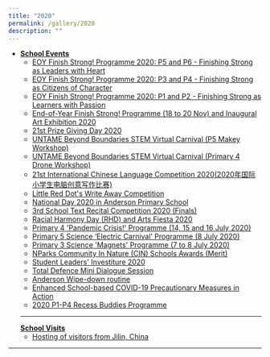 ```yaml
---
title: "2020"
permalink: /gallery/2020
description: ""
---
```

<ul>
<li><u><strong>School Events<br /></strong></u>
<ul>
<li><a href="https://www.facebook.com/permalink.php?story_fbid=3491826174187735&amp;id=248457555191296" target="_blank" rel="noopener">EOY Finish Strong! Programme 2020: P5 and P6 - Finishing Strong as Leaders with Heart</a><br /></li>
<li><a href="https://www.facebook.com/permalink.php?story_fbid=3491796170857402&amp;id=248457555191296" target="_blank" rel="noopener">EOY Finish Strong! Programme 2020: P3 and P4 - Finishing Strong as Citizens of Character</a><br /></li>
<li><a href="https://www.facebook.com/permalink.php?story_fbid=3491722790864740&amp;id=248457555191296" target="_blank" rel="noopener">EOY Finish Strong! Programme 2020: P1 and P2 - Finishing Strong as Learners with Passion</a><br /></li>
<li><a href="https://www.facebook.com/permalink.php?story_fbid=3491701350866884&amp;id=248457555191296" target="_blank" rel="noopener">End-of-Year Finish Strong! Programme (18 to 20 Nov) and Inaugural Art Exhibition 2020</a><br /></li>
<li><a href="https://www.facebook.com/permalink.php?story_fbid=3490485127655173&amp;id=248457555191296" target="_blank" rel="noopener">21st Prize Giving Day 2020</a><br /></li>
<li><a href="https://www.facebook.com/permalink.php?story_fbid=3498327916870894&amp;id=248457555191296" target="_blank" rel="noopener">UNTAME Beyond Boundaries STEM Virtual Carnival (P5 Makey Workshop)</a><br /></li>
<li><a href="https://www.facebook.com/permalink.php?story_fbid=3490295414340811&amp;id=248457555191296" target="_blank" rel="noopener">UNTAME Beyond Boundaries STEM Virtual Carnival (Primary 4 Drone Workshop)</a><br /></li>
<li><a href="https://www.facebook.com/permalink.php?story_fbid=3485612994809053&amp;id=248457555191296" target="_blank" rel="noopener">21st International Chinese Language Competition 2020(2020年国际小学生电脑创意写作比赛)</a><br /></li>
<li><a href="https://www.facebook.com/media/set/?vanity=248457555191296&amp;set=a.3356063427764011" target="_blank" rel="noopener">Little Red Dot's Write Away Competition</a><br /></li>
<li><a href="https://www.facebook.com/permalink.php?story_fbid=3188589034511452&amp;id=248457555191296" target="_blank" rel="noopener">National Day 2020 in Anderson Primary School</a><br /></li>
<li><a href="https://www.facebook.com/permalink.php?story_fbid=3138707232832966&amp;id=248457555191296" target="_blank" rel="noopener">3rd School Text Recital Competition 2020 (Finals)</a><br /></li>
<li><a href="https://www.facebook.com/media/set/?vanity=248457555191296&amp;set=a.3120385257998497" target="_blank" rel="noopener">Racial Harmony Day (RHD) and Arts Fiesta 2020</a></li>
<li><a href="https://www.facebook.com/permalink.php?story_fbid=3134011899969166&amp;id=248457555191296" target="_blank" rel="noopener">Primary 4 'Pandemic Crisis!' Programme (14, 15 and 16 July 2020)</a></li>
<li><a href="https://www.facebook.com/media/set/?vanity=248457555191296&amp;set=a.3088185421218481" target="_blank" rel="noopener">Primary 5 Science &lsquo;Electric Carnival&rsquo; Programme (8 July 2020)</a></li>
<li><a href="https://www.facebook.com/media/set/?vanity=248457555191296&amp;set=a.3088685787835111" target="_blank" rel="noopener">Primary 3 Science 'Magnets' Programme (7 to 8 July 2020)</a>&nbsp;</li>
<li><a href="https://www.facebook.com/248457555191296/media_set/?set=a.3043038469066510" target="_blank" rel="noopener">NParks Community In Nature (CIN) Schools Awards (Merit)</a>&nbsp;</li>
<li><a href="https://www.facebook.com/permalink.php?story_fbid=2716840175019676&amp;id=248457555191296&amp;__xts__[0]=68.ARAzfWN4v97fWcEvyVEphbcepHwJ7kMwaOHrixRqCOgiCyuCgXE6usJLqooKzucr-Ew5o6CbmakxAbr0dhR-XVWNSMA5Ny4BU501tp_n-nt8WI18B6HzZNqmnDcM_EuQzPf8I7qw58iYXvOfCBXVTGO-Lncb1yQ-WdptFfUKXGu9QYMWINwfedt4E5Lu5MUsQ1E8ONH0U3VFG_B-fyB3vGr8Q4pn0k1kqW4G3GXTj3K9RURoXC4D-yznD39Ah9FLbtkETC2W5O4t14vVQhBgHZhLo9fIG5e0qatr8TlXRRMh2EPElv4LTywhH0qKxUPYi0nOwv4vysUVh3Yxqmn3W5L_Ew&amp;__tn__=-R" target="_blank" rel="noopener">Student Leaders' Investiture 2020</a></li>
<li><a href="https://www.facebook.com/pg/Anderson-Primary-School-Official-248457555191296/photos/?tab=album&amp;album_id=2710692838967743&amp;__xts__%5B0%5D=68.ARCCUeLDz4qRJV1fi8HK4OwSq74mKMAJ9dn32fjw7tFOEXPimR2eDj53Et9eEf_xO3KctWb3Q65F37DEEX5VNnwEogn8v5ec34KLCfJ3oxsEYgvRG08Z6duVrJ1lBriHa4BwMDNg7jrIKWnjBdzikf4EqSLA7FZRIyDkgCT4tDpFAblBP_Pu3zYmGfqePSZfhhn4u4rJ6k8xN2Y4Jg3j-MHmaZjg5qv8Q8U0RjGYgWqiiCNT-WjUzc1uem7JI87HLZZOEhJwrCnO8_atGhtrnS7FXZTZS_1gktpl_64LJIwfk0sNq3y5YG6UlAC-YNIuaEidsDieRaufOvhtHGZRtAfZzqvgKSdZF1n9S2RKJ7G1z82nny7a2NI47e57NdnC5Q1U5pAxDJhOdJe8COw17ivFkRIpwddj0NuFv2Sn5pcIh2skF-CzqeH7rEsCN9ILVD4AT9XKOe_0aLOw3WTc&amp;__tn__=-UC-R" target="_blank" rel="noopener">Total Defence Mini Dialogue Session</a></li>
<li><a href="https://www.facebook.com/248457555191296/videos/2674868145932433/?__xts__[0]=68.ARCNlsP4pUmj2BUqK_YQd5sJiSEYu_LPhmb8JskEvxTCKRj0IRgxyLfJAIfIh3HkBH89Ky9Bu6uh4yIq6LX0dEh6a74VAA9BMIvhFkIeDpRJb3EjTtG8D5bqRJXJUNyrBj2pPh8jxR73WZxSR4APl2iWWNzlb0-hmIEvboZe8P2-FodMou-S4Zy4SQKw298hYH8YSXzODvBcmHgiWdPoFneJp4in-wzbxCKbn0ai-VXtB7tEbh0kkSvBsU8rYfUi4jKUXmuWkxMTQz7IFEOzHVGe42F1WDGmGLbTPLjspdE5PtTGHF86pxPNN8m_pP9uNmwozWj2cIve74BTtJMwxElrgiNvAapaHtQ&amp;__tn__=-R" target="_blank" rel="noopener">Anderson Wipe-down routine</a></li>
<li><a href="https://www.facebook.com/permalink.php?story_fbid=2699638503406510&amp;id=248457555191296&amp;__xts__[0]=68.ARAS4IjKEBqOcf_RgeqSTwE7SeqdXhY-Sa6Rs45E3F8Mh8loGFVNfFcpyNgjmnjp-twwiG5dj7epChggK3niFPsKGvu7r2chjze3ZEdyBFmZrMoRiYN_sYOA5uWddJ4_KxdMl2T8sCNKZOOQymqli27LtrfxG0RdyD1jVquKpdHUtk1zJFwI8TqRPWFTmtl8l8jlPgs-st1zTsUcYUUUcTd29qelNO5ZoHX2sBbI8pIN_9mopQpSC5Dl3R16n3nbFeK3kLmAbIyWC73rL6JNCAVDie3ARshi7z1MiGFSwNJjflaPUb9nfYi0Z0cT6cbopCSUuGlbxjtS6CYlrwmQ40VEDg&amp;__tn__=-R" target="_blank" rel="noopener">Enhanced School-based COVID-19 Precautionary Measures in Action</a></li>
<li><a href="https://www.facebook.com/pg/Anderson-Primary-School-Official-248457555191296/photos/?tab=album&amp;album_id=2627547753948919" target="_blank" rel="noopener">2020 P1-P4 Recess Buddies Programme</a></li>
</ul>
<hr /><u><strong>School Visits</strong></u>
<ul>
<li><a href="https://www.facebook.com/media/set/?set=a.2657265234310504&amp;type=3&amp;__xts__%5B0%5D=68.ARBvTOlg6aaWpv5iqgffTtsErAwQ_2kAZw-MNRTJAVFfVtnlP8TSR1gNRGIk3II-5vYMSTARjusm_hUDAEYshoYNrS1i6nwLBUxbHmDrSLGQtt4FEdAwfbMOSj6OJDbEljz0Q3NiGZ6p2JzU5QrTWvshGJu0n5HfGJRsHph7zRu9oEQvNfefItgc181RTlrbVTSJHh9pt9Gx8VqsJwLjO8MDs3Jf6UwgLtQn5SEhC1-OGx7esAVRL8hr3dgACNjMVKk69GGqfK0mOfs-elFkYdGzn14SW1fPz3NbGH32XDcLqBWt7QaSjwQVqsDmmP3Dru2NYqytA7rJ6iYiojEQBaNWkc2HYNptaNmklMNKN2rrJpEVaJPuyeDM2rTGULA3P9VwZiJXeGpuf2zwAlAGqSGXW6At9EeiUiJQpZNB7hs4BOM0bYrue7A7HNS9Td2BMNnh1eMw-3dzxm4KJDjB&amp;__tn__=-UC-R" target="_blank" rel="noopener">Hosting of visitors from Jilin, China</a></li>
</ul>
</li>
</ul>
<hr />
